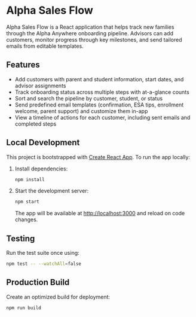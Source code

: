 # Alpha Sales Flow

Alpha Sales Flow is a React application that helps track new families through the Alpha Anywhere onboarding pipeline. Advisors can add customers, monitor progress through key milestones, and send tailored emails from editable templates.

## Features
- Add customers with parent and student information, start dates, and advisor assignments
- Track onboarding status across multiple steps with at-a-glance counts
- Sort and search the pipeline by customer, student, or status
- Send predefined email templates (confirmation, ESA tips, enrollment welcome, parent support) and customize them in-app
- View a timeline of actions for each customer, including sent emails and completed steps

## Local Development
This project is bootstrapped with [Create React App](https://create-react-app.dev/). To run the app locally:

1. Install dependencies:
   ```bash
   npm install
   ```
2. Start the development server:
   ```bash
   npm start
   ```
   The app will be available at [http://localhost:3000](http://localhost:3000) and reload on code changes.

## Testing
Run the test suite once using:

```bash
npm test -- --watchAll=false
```

## Production Build
Create an optimized build for deployment:

```bash
npm run build
```

